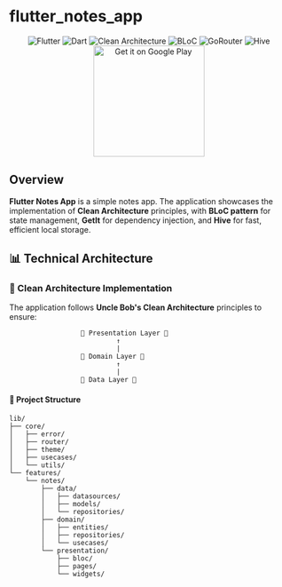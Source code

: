 # flutter_notes_app
<div align="center">
  <img src="https://img.shields.io/badge/Flutter-02569B?style=for-the-badge&logo=flutter&logoColor=white" alt="Flutter"/>
  <img src="https://img.shields.io/badge/Dart-0175C2?style=for-the-badge&logo=dart&logoColor=white" alt="Dart"/>
  <img src="https://img.shields.io/badge/Clean_Architecture-16a34a?style=for-the-badge" alt="Clean Architecture"/>
  <img src="https://img.shields.io/badge/BLoC-5a0fc8?style=for-the-badge" alt="BLoC"/>
  <img src="https://img.shields.io/badge/GoRouter-00bcd4?style=for-the-badge" alt="GoRouter"/>
  <img src="https://img.shields.io/badge/Hive-FFB300?style=for-the-badge&logo=hive&logoColor=white" alt="Hive"/>
</div>

<div align="center">
  <a href="https://play.google.com/store/apps/details?id=com.vipulsoftwares.notesapp.flutter_notes_app">
    <img src="https://play.google.com/intl/en_us/badges/images/generic/en_badge_web_generic.png" alt="Get it on Google Play" width="200"/>
  </a>
</div>

## Overview

**Flutter Notes App** is a simple notes app. The application showcases the implementation of **Clean Architecture** principles, with **BLoC pattern** for state management, **GetIt** for dependency injection, and **Hive** for fast, efficient local storage.


## 📊 Technical Architecture

### 🔷 Clean Architecture Implementation

The application follows **Uncle Bob's Clean Architecture** principles to ensure:

```
                  💎 Presentation Layer 💎
                           ↑
                           |
                  💠 Domain Layer 💠
                           ↑
                           |
                  🔹 Data Layer 🔹
```


#### 📁 Project Structure

```
lib/
├── core/
│   ├── error/
│   ├── router/
│   ├── theme/
│   ├── usecases/
│   └── utils/
└── features/
    └── notes/
        ├── data/
        │   ├── datasources/
        │   ├── models/
        │   └── repositories/
        ├── domain/
        │   ├── entities/
        │   ├── repositories/
        │   └── usecases/
        └── presentation/
            ├── bloc/
            ├── pages/
            └── widgets/
```

